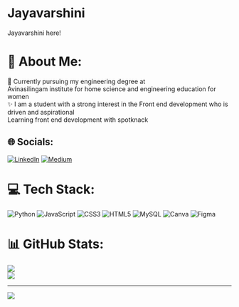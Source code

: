 # Jayavarshini
Jayavarshini here!
# 💫 About Me:
📖 Currently pursuing my engineering degree at<br> Avinasilingam institute for home science and engineering education for women <br>✨ I am a student with a strong interest in the Front end development who is driven and aspirational <br> Learning front end development with spotknack<br>


## 🌐 Socials:
[![LinkedIn](https://img.shields.io/badge/LinkedIn-%230077B5.svg?logo=linkedin&logoColor=white)](https://wwww.linkedin.com/in/Jayavarshini-m-502248258) [![Medium](https://img.shields.io/badge/Medium-12100E?logo=medium&logoColor=white)](https://medium.com/@varshinijaya68) 

# 💻 Tech Stack:
![Python](https://img.shields.io/badge/python-3670A0?style=for-the-badge&logo=python&logoColor=ffdd54) ![JavaScript](https://img.shields.io/badge/javascript-%23323330.svg?style=for-the-badge&logo=javascript&logoColor=%23F7DF1E) ![CSS3](https://img.shields.io/badge/css3-%231572B6.svg?style=for-the-badge&logo=css3&logoColor=white) ![HTML5](https://img.shields.io/badge/html5-%23E34F26.svg?style=for-the-badge&logo=html5&logoColor=white) ![MySQL](https://img.shields.io/badge/mysql-4479A1.svg?style=for-the-badge&logo=mysql&logoColor=white) ![Canva](https://img.shields.io/badge/Canva-%2300C4CC.svg?style=for-the-badge&logo=Canva&logoColor=white) ![Figma](https://img.shields.io/badge/figma-%23F24E1E.svg?style=for-the-badge&logo=figma&logoColor=white)
# 📊 GitHub Stats:
![](https://github-readme-stats.vercel.app/api?username=Jayavarshini&theme=radical&hide_border=true&include_all_commits=false&count_private=false)<br/>
![](https://github-readme-streak-stats.herokuapp.com/?user=Jayavarshini&theme=radical&hide_border=true)<br/>

---
[![](https://visitcount.itsvg.in/api?id=Jayavarshini&icon=0&color=0)](https://visitcount.itsvg.in)

